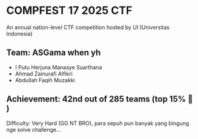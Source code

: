 # COMPFEST 17 2025 CTF
An annual nation-level CTF competition hosted by UI (Universitas Indonesia)

## Team: ASGama when yh
- I Putu Herjuna Manasye Suarthana
- Ahmad Zainurafi Alfikri
- Abdullah Faqih Muzakki

## Achievement: 42nd out of 285 teams (top 15% 🏁 )
Difficulty: Very Hard (GG NT BRO), para sepuh pun banyak yang bingung nge solve challenge...